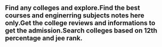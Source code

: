 ## Find any colleges and explore.Find the best courses and enginerring subjects notes here only.Get the college reviews and informations to get the admission.Search colleges based on 12th percentage and jee rank.
